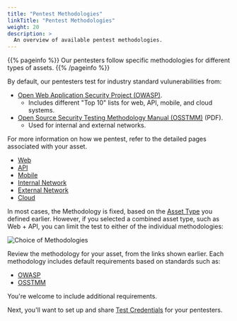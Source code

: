 ```yaml
---
title: "Pentest Methodologies"
linkTitle: "Pentest Methodologies"
weight: 20
description: >
  An overview of available pentest methodologies.
---
```


{{% pageinfo %}}
Our pentesters follow specific methodologies for different types of assets.
{{% /pageinfo %}}

By default, our pentesters test for industry standard vulunerabilities from:

- [Open Web Application Security Project (OWASP)](https://owasp.org).
  - Includes different "Top 10" lists for web, API, mobile, and cloud systems.
- [Open Source Security Testing Methodology Manual (OSSTMM)](https://www.isecom.org/OSSTMM.3.pdf) (PDF).
  - Used for internal and external networks.

For more information on how we pentest, refer to the detailed pages associated with your
asset.

- [Web](./web-methodologies)
- [API](./api-methodologies)
- [Mobile](./mobile)
- [Internal Network](./internal-network)
- [External Network](./external-network)
- [Cloud](./cloud)

In most cases, the Methodology is fixed, based on the [Asset Type](../../assets/asset-type)
you defined earlier. However, if you selected a combined asset type, such as Web + API, you
can limit the test to either of the individual methodologies:

![Choice of Methodologies](/WebOrAPI.png "Choose a pentest methodology for Web + API assets")

Review the methodology for your asset, from the links shown earlier. Each methodology
includes default requirements based on standards such as:

- [OWASP](../../glossary/#open-web-application-security-project-owasp)
- [OSSTMM](../../glossary/#open-source-security-testing-methodology-manual-osstmm)

You're welcome to include additional requirements.

Next, you'll want to set up and share [Test Credentials](../test-credentials) for your
pentesters.
